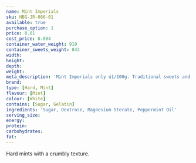 ```yaml
---
name: Mint Imperials
sku: HBG-JR-086-01
available: true
purchase_option: 1
price: 0.01
cost_price: 0.004
container_water_weight: 919
container_sweets_weight: 843
width: 
height: 
depth: 
weight: 
meta_description: 'Mint Imperials only ú1/100g. Traditional sweets and more at Humbugs Confectionery Store. Specialists in satisfying your sweet tooth!'
brand: 
type: [Hard, Mint]
flavour: [Mint]
colour: [White]
contains: [Sugar, Gelatin]
ingredients: 'Sugar, Dextrose, Magnesium Sterate, Peppermint Oil'
serving_size: 
energy: 
protein: 
carbohydrates: 
fat: 
---
```

Hard mints with a crumbly texture.